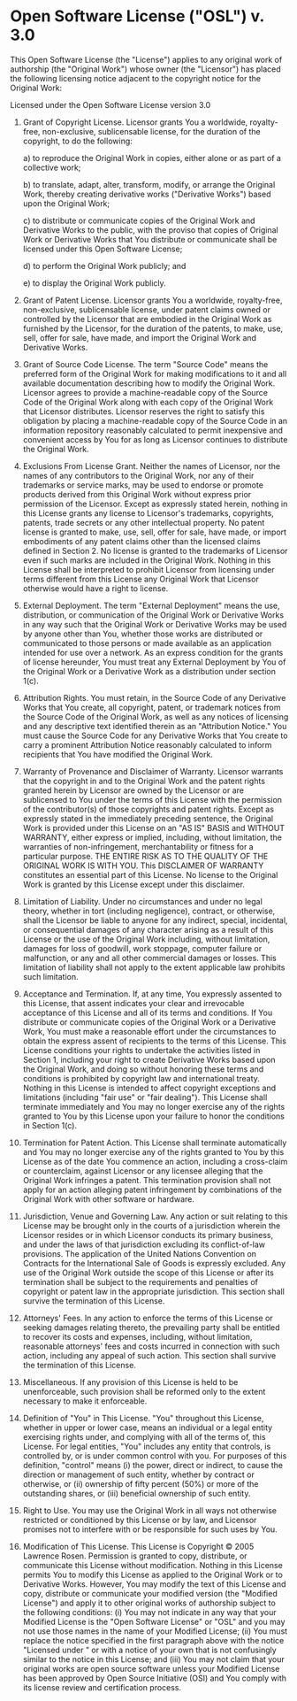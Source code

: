 # Open Software License ("OSL") v. 3.0

This Open Software License (the "License") applies to any original work of
authorship (the "Original Work") whose owner (the "Licensor") has placed the
following licensing notice adjacent to the copyright notice for the Original
Work:

Licensed under the Open Software License version 3.0

1. Grant of Copyright License. Licensor grants You a worldwide, royalty-free,
   non-exclusive, sublicensable license, for the duration of the copyright, to do
   the following:

   a) to reproduce the Original Work in copies, either alone or as part of a
   collective work;

   b) to translate, adapt, alter, transform, modify, or arrange the Original
   Work, thereby creating derivative works ("Derivative Works") based upon the
   Original Work;

   c) to distribute or communicate copies of the Original Work and Derivative
   Works to the public, with the proviso that copies of Original Work or
   Derivative Works that You distribute or communicate shall be licensed under
   this Open Software License;

   d) to perform the Original Work publicly; and

   e) to display the Original Work publicly.

2) Grant of Patent License. Licensor grants You a worldwide, royalty-free,
   non-exclusive, sublicensable license, under patent claims owned or controlled
   by the Licensor that are embodied in the Original Work as furnished by the
   Licensor, for the duration of the patents, to make, use, sell, offer for sale,
   have made, and import the Original Work and Derivative Works.

3) Grant of Source Code License. The term "Source Code" means the preferred
   form of the Original Work for making modifications to it and all available
   documentation describing how to modify the Original Work. Licensor agrees to
   provide a machine-readable copy of the Source Code of the Original Work along
   with each copy of the Original Work that Licensor distributes. Licensor
   reserves the right to satisfy this obligation by placing a machine-readable
   copy of the Source Code in an information repository reasonably calculated to
   permit inexpensive and convenient access by You for as long as Licensor
   continues to distribute the Original Work.

4) Exclusions From License Grant. Neither the names of Licensor, nor the names
   of any contributors to the Original Work, nor any of their trademarks or
   service marks, may be used to endorse or promote products derived from this
   Original Work without express prior permission of the Licensor. Except as
   expressly stated herein, nothing in this License grants any license to
   Licensor's trademarks, copyrights, patents, trade secrets or any other
   intellectual property. No patent license is granted to make, use, sell, offer
   for sale, have made, or import embodiments of any patent claims other than the
   licensed claims defined in Section 2. No license is granted to the trademarks
   of Licensor even if such marks are included in the Original Work. Nothing in
   this License shall be interpreted to prohibit Licensor from licensing under
   terms different from this License any Original Work that Licensor otherwise
   would have a right to license.

5) External Deployment. The term "External Deployment" means the use,
   distribution, or communication of the Original Work or Derivative Works in any
   way such that the Original Work or Derivative Works may be used by anyone
   other than You, whether those works are distributed or communicated to those
   persons or made available as an application intended for use over a network.
   As an express condition for the grants of license hereunder, You must treat
   any External Deployment by You of the Original Work or a Derivative Work as a
   distribution under section 1(c).

6) Attribution Rights. You must retain, in the Source Code of any Derivative
   Works that You create, all copyright, patent, or trademark notices from the
   Source Code of the Original Work, as well as any notices of licensing and any
   descriptive text identified therein as an "Attribution Notice." You must cause
   the Source Code for any Derivative Works that You create to carry a prominent
   Attribution Notice reasonably calculated to inform recipients that You have
   modified the Original Work.

7) Warranty of Provenance and Disclaimer of Warranty. Licensor warrants that
   the copyright in and to the Original Work and the patent rights granted herein
   by Licensor are owned by the Licensor or are sublicensed to You under the
   terms of this License with the permission of the contributor(s) of those
   copyrights and patent rights. Except as expressly stated in the immediately
   preceding sentence, the Original Work is provided under this License on an "AS
   IS" BASIS and WITHOUT WARRANTY, either express or implied, including, without
   limitation, the warranties of non-infringement, merchantability or fitness for
   a particular purpose. THE ENTIRE RISK AS TO THE QUALITY OF THE ORIGINAL WORK
   IS WITH YOU. This DISCLAIMER OF WARRANTY constitutes an essential part of this
   License. No license to the Original Work is granted by this License except
   under this disclaimer.

8) Limitation of Liability. Under no circumstances and under no legal theory,
   whether in tort (including negligence), contract, or otherwise, shall the
   Licensor be liable to anyone for any indirect, special, incidental, or
   consequential damages of any character arising as a result of this License or
   the use of the Original Work including, without limitation, damages for loss
   of goodwill, work stoppage, computer failure or malfunction, or any and all
   other commercial damages or losses. This limitation of liability shall not
   apply to the extent applicable law prohibits such limitation.

9) Acceptance and Termination. If, at any time, You expressly assented to this
   License, that assent indicates your clear and irrevocable acceptance of this
   License and all of its terms and conditions. If You distribute or communicate
   copies of the Original Work or a Derivative Work, You must make a reasonable
   effort under the circumstances to obtain the express assent of recipients to
   the terms of this License. This License conditions your rights to undertake
   the activities listed in Section 1, including your right to create Derivative
   Works based upon the Original Work, and doing so without honoring these terms
   and conditions is prohibited by copyright law and international treaty.
   Nothing in this License is intended to affect copyright exceptions and
   limitations (including "fair use" or "fair dealing"). This License shall
   terminate immediately and You may no longer exercise any of the rights granted
   to You by this License upon your failure to honor the conditions in Section
   1(c).

10) Termination for Patent Action. This License shall terminate automatically
    and You may no longer exercise any of the rights granted to You by this
    License as of the date You commence an action, including a cross-claim or
    counterclaim, against Licensor or any licensee alleging that the Original Work
    infringes a patent. This termination provision shall not apply for an action
    alleging patent infringement by combinations of the Original Work with other
    software or hardware.

11) Jurisdiction, Venue and Governing Law. Any action or suit relating to this
    License may be brought only in the courts of a jurisdiction wherein the
    Licensor resides or in which Licensor conducts its primary business, and under
    the laws of that jurisdiction excluding its conflict-of-law provisions. The
    application of the United Nations Convention on Contracts for the
    International Sale of Goods is expressly excluded. Any use of the Original
    Work outside the scope of this License or after its termination shall be
    subject to the requirements and penalties of copyright or patent law in the
    appropriate jurisdiction. This section shall survive the termination of this
    License.

12) Attorneys' Fees. In any action to enforce the terms of this License or
    seeking damages relating thereto, the prevailing party shall be entitled to
    recover its costs and expenses, including, without limitation, reasonable
    attorneys' fees and costs incurred in connection with such action, including
    any appeal of such action. This section shall survive the termination of this
    License.

13) Miscellaneous. If any provision of this License is held to be
    unenforceable, such provision shall be reformed only to the extent necessary
    to make it enforceable.

14) Definition of "You" in This License. "You" throughout this License,
    whether in upper or lower case, means an individual or a legal entity
    exercising rights under, and complying with all of the terms of, this License.
    For legal entities, "You" includes any entity that controls, is controlled by,
    or is under common control with you. For purposes of this definition,
    "control" means (i) the power, direct or indirect, to cause the direction or
    management of such entity, whether by contract or otherwise, or (ii) ownership
    of fifty percent (50%) or more of the outstanding shares, or (iii) beneficial
    ownership of such entity.

15) Right to Use. You may use the Original Work in all ways not otherwise
    restricted or conditioned by this License or by law, and Licensor promises not
    to interfere with or be responsible for such uses by You.

16) Modification of This License. This License is Copyright © 2005 Lawrence
    Rosen. Permission is granted to copy, distribute, or communicate this License
    without modification. Nothing in this License permits You to modify this
    License as applied to the Original Work or to Derivative Works. However, You
    may modify the text of this License and copy, distribute or communicate your
    modified version (the "Modified License") and apply it to other original works
    of authorship subject to the following conditions: (i) You may not indicate in
    any way that your Modified License is the "Open Software License" or "OSL" and
    you may not use those names in the name of your Modified License; (ii) You
    must replace the notice specified in the first paragraph above with the notice
    "Licensed under <insert your license name here>" or with a notice of your own
    that is not confusingly similar to the notice in this License; and (iii) You
    may not claim that your original works are open source software unless your
    Modified License has been approved by Open Source Initiative (OSI) and You
    comply with its license review and certification process.
